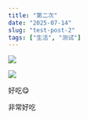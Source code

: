 ```yaml
---
title: "第二次"
date: "2025-07-14"
slug: "test-post-2"
tags: ["生活", "测试"]
---
```

![](https://prod-files-secure.s3.us-west-2.amazonaws.com/112d0858-5090-4d34-a606-b75eb8d65fd2/112c6e9b-125a-4f71-a602-843170407767/1000201066.png?X-Amz-Algorithm=AWS4-HMAC-SHA256&X-Amz-Content-Sha256=UNSIGNED-PAYLOAD&X-Amz-Credential=ASIAZI2LB4667XC4I2VK%2F20250724%2Fus-west-2%2Fs3%2Faws4_request&X-Amz-Date=20250724T085940Z&X-Amz-Expires=3600&X-Amz-Security-Token=IQoJb3JpZ2luX2VjEAAaCXVzLXdlc3QtMiJHMEUCIEfl49C9Efbt3l53Pq7JT9%2FWuV%2BhrBCma%2B7Mev7DZcN1AiEA77cP8NhiGclSLMV6ic6dBq6CfRsxQSEQuP8Of67CcCsq%2FwMIKRAAGgw2Mzc0MjMxODM4MDUiDEOBx6AKDHdL6dMPVCrcAzDLKqo2%2Buqq4Tqk9efdCa%2BD%2FDuYocB9ivF85zuIsAFWSsZuWmluEjh4K%2FwwkQTSysnR967%2FHydzX1orywLNqcdPoa9lBfZHS2B7iwdKfzwdt1JrKMIf4KxLEoHc7MbFm3X%2Byb6smdyLPlEvQzeShFqsj0OqGPQvg5jQ6QQW562e2beMnBlQUAs2bsdxMOt3gySpxegrTF3llX63IE12lZXMOJnYnir1nAZhc3h3tcCHMP3kBJnNIS1GgAM0%2F3%2BMjOG5fMYQH8UbRWFCET7%2FRdlwqo%2Bj33VvpEjiuJgfV7wAANFA0FBqkEtUlZn8UKSJT8AbgWc5AXNtEgS2LiJB4l4DUqYCssICd0dUEtIG9QYzrFmvB5wk1w1SMyX1qIpyRN001nipudUppHEsR4FvAAJlZHKzgWNL5PLafR2PxeFX4%2FpJ7icq1OP7r1VjA09FMCHuE6WNeKsGSmjuRH2uBXD114Jsv7GrTvpeug%2Flb7oDJa0jAbMyT3NQr%2FdW9TCT3bpUxFVXi5Dd1Vl1miqOsmh1bl9JEVPBYWAYBwRqmp6uWUqrsVQy4rRVuxyYmIYkXLBNEP38Zo8BpMKP5h50l%2BM9Qscftbh%2FC%2FyZp6wPLp77VoR4nNfE4U841NlxMKfPh8QGOqUB21NPsAUB9HpMfpy6TG%2BYaE1Jjo2ew41tyl9BBRzpxOKeBsRgoHxJNKs4hKFwT5YsljDOVDInNrvCoQpnG4adxq6npy7nrlciSJWvKTRues1lot%2BOuMc3rzm8zQonFb6fqI6o5IdTGUNzj4op7MRivq2JZdVrl4a3BFrHPVWgkxmLRkzZXSynWBkiNTz%2Bo5oUzwSQ0O8Go26r7yvYCxUxIHEdQa82&X-Amz-Signature=c3619acb45b7a21e93d391144f9ee654be7639721a2379f52522c9cbe03774b9&X-Amz-SignedHeaders=host&x-amz-checksum-mode=ENABLED&x-id=GetObject)


![](https://prod-files-secure.s3.us-west-2.amazonaws.com/112d0858-5090-4d34-a606-b75eb8d65fd2/ed0ded8d-aaa6-4918-a222-3cffc3f3330b/1000201056.png?X-Amz-Algorithm=AWS4-HMAC-SHA256&X-Amz-Content-Sha256=UNSIGNED-PAYLOAD&X-Amz-Credential=ASIAZI2LB4667XC4I2VK%2F20250724%2Fus-west-2%2Fs3%2Faws4_request&X-Amz-Date=20250724T085940Z&X-Amz-Expires=3600&X-Amz-Security-Token=IQoJb3JpZ2luX2VjEAAaCXVzLXdlc3QtMiJHMEUCIEfl49C9Efbt3l53Pq7JT9%2FWuV%2BhrBCma%2B7Mev7DZcN1AiEA77cP8NhiGclSLMV6ic6dBq6CfRsxQSEQuP8Of67CcCsq%2FwMIKRAAGgw2Mzc0MjMxODM4MDUiDEOBx6AKDHdL6dMPVCrcAzDLKqo2%2Buqq4Tqk9efdCa%2BD%2FDuYocB9ivF85zuIsAFWSsZuWmluEjh4K%2FwwkQTSysnR967%2FHydzX1orywLNqcdPoa9lBfZHS2B7iwdKfzwdt1JrKMIf4KxLEoHc7MbFm3X%2Byb6smdyLPlEvQzeShFqsj0OqGPQvg5jQ6QQW562e2beMnBlQUAs2bsdxMOt3gySpxegrTF3llX63IE12lZXMOJnYnir1nAZhc3h3tcCHMP3kBJnNIS1GgAM0%2F3%2BMjOG5fMYQH8UbRWFCET7%2FRdlwqo%2Bj33VvpEjiuJgfV7wAANFA0FBqkEtUlZn8UKSJT8AbgWc5AXNtEgS2LiJB4l4DUqYCssICd0dUEtIG9QYzrFmvB5wk1w1SMyX1qIpyRN001nipudUppHEsR4FvAAJlZHKzgWNL5PLafR2PxeFX4%2FpJ7icq1OP7r1VjA09FMCHuE6WNeKsGSmjuRH2uBXD114Jsv7GrTvpeug%2Flb7oDJa0jAbMyT3NQr%2FdW9TCT3bpUxFVXi5Dd1Vl1miqOsmh1bl9JEVPBYWAYBwRqmp6uWUqrsVQy4rRVuxyYmIYkXLBNEP38Zo8BpMKP5h50l%2BM9Qscftbh%2FC%2FyZp6wPLp77VoR4nNfE4U841NlxMKfPh8QGOqUB21NPsAUB9HpMfpy6TG%2BYaE1Jjo2ew41tyl9BBRzpxOKeBsRgoHxJNKs4hKFwT5YsljDOVDInNrvCoQpnG4adxq6npy7nrlciSJWvKTRues1lot%2BOuMc3rzm8zQonFb6fqI6o5IdTGUNzj4op7MRivq2JZdVrl4a3BFrHPVWgkxmLRkzZXSynWBkiNTz%2Bo5oUzwSQ0O8Go26r7yvYCxUxIHEdQa82&X-Amz-Signature=398a611109637148a5aa039314cdba09f9c6b256409a38e44bd1b8b3914f4b4f&X-Amz-SignedHeaders=host&x-amz-checksum-mode=ENABLED&x-id=GetObject)


好吃😋


非常好吃


